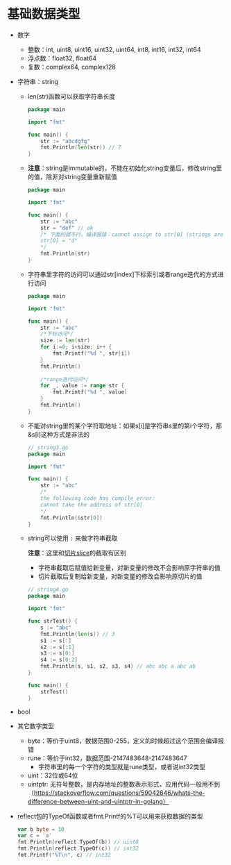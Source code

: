 # 基础数据类型
* 数字
    * 整数：int, uint8, uint16, uint32, uint64, int8, int16, int32, int64
    * 浮点数：float32, float64
    * 复数：complex64, complex128
    
* 字符串：string

    * len(str)函数可以获取字符串长度

        ```go
        package main
        
        import "fmt"
        
        func main() {
            str := "abcdgfg"
            fmt.Println(len(str)) // 7
        }
        ```

    * **注意**：string是immutable的，不能在初始化string变量后，修改string里的值，除非对string变量重新赋值

        ```go
        package main
        
        import "fmt"
        
        func main() {
            str := "abc"
            str = "def" // ok
            /* 下面的就不行，编译报错：cannot assign to str[0] (strings are immutable)
            str[0] = "d"
            */
            fmt.Println(str)
        }
        ```

    * 字符串里字符的访问可以通过str[index]下标索引或者range迭代的方式进行访问

        ```go
        package main
        
        import "fmt"
        
        func main() {
            str := "abc"
            /*下标访问*/
            size := len(str)
            for i:=0; i<size; i++ {
                fmt.Printf("%d ", str[i])
            }
            fmt.Println()
            
            /*range迭代访问*/
            for _, value := range str {
                fmt.Printf("%d ", value)
            }
            fmt.Println()
        }
        ```

    * 不能对string里的某个字符取地址：如果s[i]是字符串s里的第i个字符，那&s[i]这种方式是非法的

        ```go
        // string3.go
        package main
        
        import "fmt"
        
        func main() {
        	str := "abc"
        	/*
        	the following code has compile error:
        	cannot take the address of str[0]
        	*/
        	fmt.Println(&str[0])
        }
        ```

    * string可以使用 `:` 来做字符串截取

        **注意**：这里和[切片slice](../lesson13)的截取有区别
        
        * 字符串截取后赋值给新变量，对新变量的修改不会影响原字符串的值
        * 切片截取后复制给新变量，对新变量的修改会影响原切片的值
        
        ```go
        // string4.go
        package main
        
        import "fmt"
        
        func strTest() {
        	s := "abc"
        	fmt.Println(len(s)) // 3
        	s1 := s[:]
        	s2 := s[:1]
        	s3 := s[0:]
        	s4 := s[0:2]
        	fmt.Println(s, s1, s2, s3, s4) // abc abc a abc ab
        }
        
        func main() {
        	strTest()
        }
        ```
        
        

* bool

* 其它数字类型
    * byte：等价于uint8，数据范围0-255，定义的时候超过这个范围会编译报错
    * rune：等价于int32，数据范围-2147483648-2147483647
      * 字符串里的每一个字符的类型就是rune类型，或者说int32类型
    * uint：32位或64位
    * uintptr: 无符号整数，是内存地址的整数表示形式，应用代码一般用不到（https://stackoverflow.com/questions/59042646/whats-the-difference-between-uint-and-uintptr-in-golang）
    
* reflect包的TypeOf函数或者fmt.Printf的%T可以用来获取数据的类型

    ```go
    var b byte = 10
    var c = 'a'
    fmt.Println(reflect.TypeOf(b)) // uint8
    fmt.Println(reflect.TypeOf(c)) // int32
    fmt.Printf("%T\n", c) // int32
    ```
    
    
